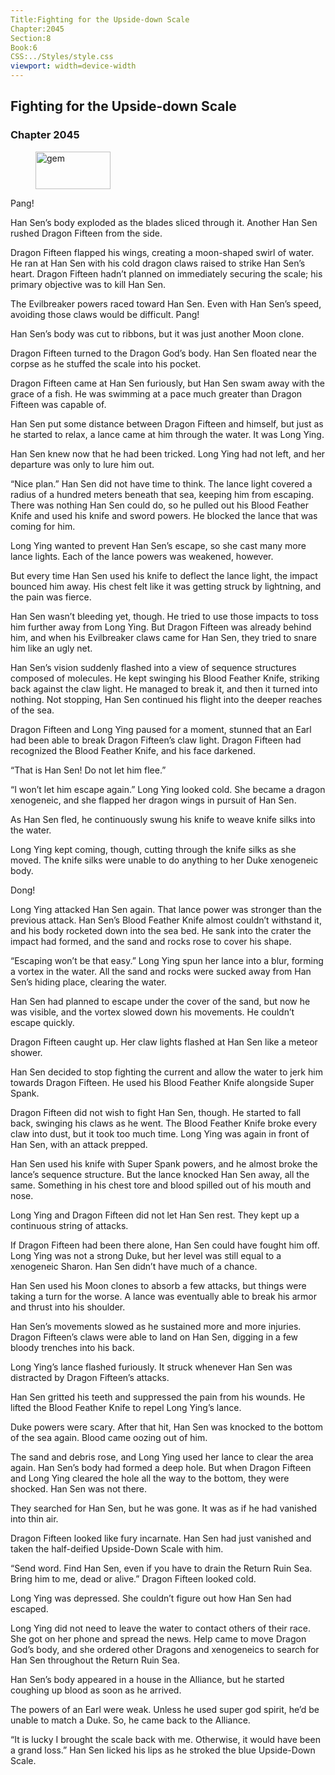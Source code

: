 ```yaml
---
Title:Fighting for the Upside-down Scale 
Chapter:2045 
Section:8 
Book:6 
CSS:../Styles/style.css 
viewport: width=device-width
---
```

  
## Fighting for the Upside-down Scale
### Chapter 2045
  
<figure>
	<img src="../Images/gem.gif" alt="gem" id="gem" width="120" height="60" />
</figure>
  

  
Pang!

Han Sen’s body exploded as the blades sliced through it. Another Han Sen rushed Dragon Fifteen from the side.

Dragon Fifteen flapped his wings, creating a moon-shaped swirl of water. He ran at Han Sen with his cold dragon claws raised to strike Han Sen’s heart. Dragon Fifteen hadn’t planned on immediately securing the scale; his primary objective was to kill Han Sen.

The Evilbreaker powers raced toward Han Sen. Even with Han Sen’s speed, avoiding those claws would be difficult. Pang!

Han Sen’s body was cut to ribbons, but it was just another Moon clone.

Dragon Fifteen turned to the Dragon God’s body. Han Sen floated near the corpse as he stuffed the scale into his pocket.

Dragon Fifteen came at Han Sen furiously, but Han Sen swam away with the grace of a fish. He was swimming at a pace much greater than Dragon Fifteen was capable of.

Han Sen put some distance between Dragon Fifteen and himself, but just as he started to relax, a lance came at him through the water. It was Long Ying.

Han Sen knew now that he had been tricked. Long Ying had not left, and her departure was only to lure him out.

“Nice plan.” Han Sen did not have time to think. The lance light covered a radius of a hundred meters beneath that sea, keeping him from escaping. There was nothing Han Sen could do, so he pulled out his Blood Feather Knife and used his knife and sword powers. He blocked the lance that was coming for him.

Long Ying wanted to prevent Han Sen’s escape, so she cast many more lance lights. Each of the lance powers was weakened, however.

But every time Han Sen used his knife to deflect the lance light, the impact bounced him away. His chest felt like it was getting struck by lightning, and the pain was fierce.

Han Sen wasn’t bleeding yet, though. He tried to use those impacts to toss him further away from Long Ying. But Dragon Fifteen was already behind him, and when his Evilbreaker claws came for Han Sen, they tried to snare him like an ugly net.

Han Sen’s vision suddenly flashed into a view of sequence structures composed of molecules. He kept swinging his Blood Feather Knife, striking back against the claw light. He managed to break it, and then it turned into nothing. Not stopping, Han Sen continued his flight into the deeper reaches of the sea.

Dragon Fifteen and Long Ying paused for a moment, stunned that an Earl had been able to break Dragon Fifteen’s claw light. Dragon Fifteen had recognized the Blood Feather Knife, and his face darkened.

“That is Han Sen! Do not let him flee.”

“I won’t let him escape again.” Long Ying looked cold. She became a dragon xenogeneic, and she flapped her dragon wings in pursuit of Han Sen.

As Han Sen fled, he continuously swung his knife to weave knife silks into the water.

Long Ying kept coming, though, cutting through the knife silks as she moved. The knife silks were unable to do anything to her Duke xenogeneic body.

Dong!

Long Ying attacked Han Sen again. That lance power was stronger than the previous attack. Han Sen’s Blood Feather Knife almost couldn’t withstand it, and his body rocketed down into the sea bed. He sank into the crater the impact had formed, and the sand and rocks rose to cover his shape.

“Escaping won’t be that easy.” Long Ying spun her lance into a blur, forming a vortex in the water. All the sand and rocks were sucked away from Han Sen’s hiding place, clearing the water.

Han Sen had planned to escape under the cover of the sand, but now he was visible, and the vortex slowed down his movements. He couldn’t escape quickly.

Dragon Fifteen caught up. Her claw lights flashed at Han Sen like a meteor shower.

Han Sen decided to stop fighting the current and allow the water to jerk him towards Dragon Fifteen. He used his Blood Feather Knife alongside Super Spank.

Dragon Fifteen did not wish to fight Han Sen, though. He started to fall back, swinging his claws as he went. The Blood Feather Knife broke every claw into dust, but it took too much time. Long Ying was again in front of Han Sen, with an attack prepped.

Han Sen used his knife with Super Spank powers, and he almost broke the lance’s sequence structure. But the lance knocked Han Sen away, all the same. Something in his chest tore and blood spilled out of his mouth and nose.

Long Ying and Dragon Fifteen did not let Han Sen rest. They kept up a continuous string of attacks.

If Dragon Fifteen had been there alone, Han Sen could have fought him off. Long Ying was not a strong Duke, but her level was still equal to a xenogeneic Sharon. Han Sen didn’t have much of a chance.

Han Sen used his Moon clones to absorb a few attacks, but things were taking a turn for the worse. A lance was eventually able to break his armor and thrust into his shoulder.

Han Sen’s movements slowed as he sustained more and more injuries. Dragon Fifteen’s claws were able to land on Han Sen, digging in a few bloody trenches into his back.

Long Ying’s lance flashed furiously. It struck whenever Han Sen was distracted by Dragon Fifteen’s attacks.

Han Sen gritted his teeth and suppressed the pain from his wounds. He lifted the Blood Feather Knife to repel Long Ying’s lance.

Duke powers were scary. After that hit, Han Sen was knocked to the bottom of the sea again. Blood came oozing out of him.

The sand and debris rose, and Long Ying used her lance to clear the area again. Han Sen’s body had formed a deep hole. But when Dragon Fifteen and Long Ying cleared the hole all the way to the bottom, they were shocked. Han Sen was not there.

They searched for Han Sen, but he was gone. It was as if he had vanished into thin air.

Dragon Fifteen looked like fury incarnate. Han Sen had just vanished and taken the half-deified Upside-Down Scale with him.

“Send word. Find Han Sen, even if you have to drain the Return Ruin Sea. Bring him to me, dead or alive.” Dragon Fifteen looked cold.

Long Ying was depressed. She couldn’t figure out how Han Sen had escaped.

Long Ying did not need to leave the water to contact others of their race. She got on her phone and spread the news. Help came to move Dragon God’s body, and she ordered other Dragons and xenogeneics to search for Han Sen throughout the Return Ruin Sea.

Han Sen’s body appeared in a house in the Alliance, but he started coughing up blood as soon as he arrived.

The powers of an Earl were weak. Unless he used super god spirit, he’d be unable to match a Duke. So, he came back to the Alliance.

“It is lucky I brought the scale back with me. Otherwise, it would have been a grand loss.” Han Sen licked his lips as he stroked the blue Upside-Down Scale.